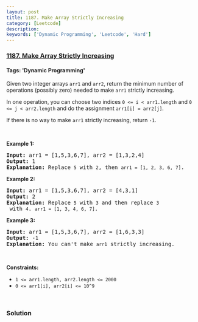 ```yaml
---
layout: post
title: 1187. Make Array Strictly Increasing
category: [Leetcode]
description: 
keywords: ['Dynamic Programming', 'Leetcode', 'Hard']
---
```

### [1187. Make Array Strictly Increasing](https://leetcode.com/problems/make-array-strictly-increasing)

#### Tags: 'Dynamic Programming'

<div class="content__u3I1 question-content__JfgR"><div><p>Given two integer arrays <code>arr1</code> and <code>arr2</code>, return the minimum number of operations (possibly zero) needed to make <code>arr1</code> strictly increasing.</p>
<p>In one operation, you can choose two indices <code>0 &lt;= i &lt; arr1.length</code> and <code>0 &lt;= j &lt; arr2.length</code> and do the assignment <code>arr1[i] = arr2[j]</code>.</p>
<p>If there is no way to make <code>arr1</code> strictly increasing, return <code>-1</code>.</p>
<p> </p>
<p><strong>Example 1:</strong></p>
<pre><strong>Input:</strong> arr1 = [1,5,3,6,7], arr2 = [1,3,2,4]
<strong>Output:</strong> 1
<strong>Explanation:</strong> Replace <code>5</code> with <code>2</code>, then <code>arr1 = [1, 2, 3, 6, 7]</code>.
</pre>
<p><strong>Example 2:</strong></p>
<pre><strong>Input:</strong> arr1 = [1,5,3,6,7], arr2 = [4,3,1]
<strong>Output:</strong> 2
<strong>Explanation:</strong> Replace <code>5</code> with <code>3</code> and then replace <code>3</code> with <code>4</code>. <code>arr1 = [1, 3, 4, 6, 7]</code>.
</pre>
<p><strong>Example 3:</strong></p>
<pre><strong>Input:</strong> arr1 = [1,5,3,6,7], arr2 = [1,6,3,3]
<strong>Output:</strong> -1
<strong>Explanation:</strong> You can't make <code>arr1</code> strictly increasing.</pre>
<p> </p>
<p><strong>Constraints:</strong></p>
<ul>
<li><code>1 &lt;= arr1.length, arr2.length &lt;= 2000</code></li>
<li><code>0 &lt;= arr1[i], arr2[i] &lt;= 10^9</code></li>
</ul>
<p> </p></div></div>

### Solution
